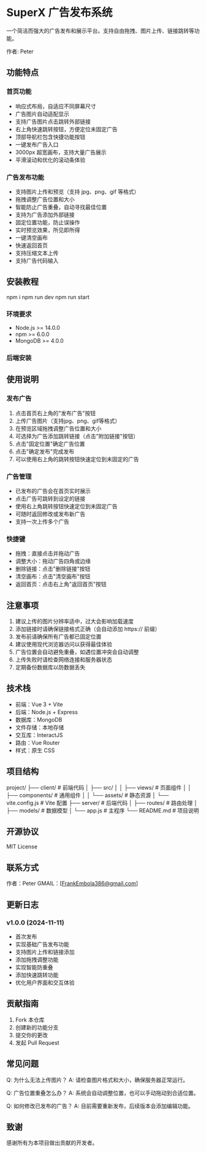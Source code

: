 # SuperX 广告发布系统

一个简洁而强大的广告发布和展示平台。支持自由拖拽、图片上传、链接跳转等功能。

作者: Peter

## 功能特点

### 首页功能
- 响应式布局，自适应不同屏幕尺寸
- 广告图片自动适配显示
- 支持广告图片点击跳转外部链接
- 右上角快速跳转按钮，方便定位未固定广告
- 顶部导航栏包含快捷功能按钮
- 一键发布广告入口
- 3000px 超宽画布，支持大量广告展示
- 平滑滚动和优化的滚动条体验

### 广告发布功能
- 支持图片上传和预览（支持 jpg、png、gif 等格式）
- 拖拽调整广告位置和大小
- 智能防止广告重叠，自动寻找最佳位置
- 支持为广告添加外部链接
- 固定位置功能，防止误操作
- 实时预览效果，所见即所得
- 一键清空画布
- 快速返回首页
- 支持压缩文本上传
- 支持广告代码输入

## 安装教程
npm i
npm run dev
npm run start

### 环境要求
- Node.js >= 14.0.0
- npm >= 6.0.0
- MongoDB >= 4.0.0

### 后端安装

## 使用说明

### 发布广告
1. 点击首页右上角的"发布广告"按钮
2. 上传广告图片（支持jpg、png、gif等格式）
3. 在预览区域拖拽调整广告位置和大小
4. 可选择为广告添加跳转链接（点击"附加链接"按钮）
5. 点击"固定位置"确定广告位置
6. 点击"确定发布"完成发布
7. 可以使用右上角的跳转按钮快速定位到未固定的广告

### 广告管理
- 已发布的广告会在首页实时展示
- 点击广告可跳转到设定的链接
- 使用右上角跳转按钮快速定位到未固定广告
- 可随时返回修改或发布新广告
- 支持一次上传多个广告

### 快捷键
- 拖拽：直接点击并拖动广告
- 调整大小：拖动广告四角或边缘
- 删除链接：点击"删除链接"按钮
- 清空画布：点击"清空画布"按钮
- 返回首页：点击右上角"返回首页"按钮

## 注意事项
1. 建议上传的图片分辨率适中，过大会影响加载速度
2. 添加链接时请确保链接格式正确（会自动添加 https:// 前缀）
3. 发布前请确保所有广告都已固定位置
4. 建议使用现代浏览器访问以获得最佳体验
5. 广告位置会自动避免重叠，如遇位置冲突会自动调整
6. 上传失败时请检查网络连接和服务器状态
7. 定期备份数据库以防数据丢失

## 技术栈
- 前端：Vue 3 + Vite
- 后端：Node.js + Express
- 数据库：MongoDB
- 文件存储：本地存储
- 交互库：InteractJS
- 路由：Vue Router
- 样式：原生 CSS

## 项目结构
project/
├── client/ # 前端代码
│ ├── src/
│ │ ├── views/ # 页面组件
│ │ ├── components/ # 通用组件
│ │ └── assets/ # 静态资源
│ └── vite.config.js # Vite 配置
├── server/ # 后端代码
│ ├── routes/ # 路由处理
│ ├── models/ # 数据模型
│ └── app.js # 主程序
└── README.md # 项目说明
## 开源协议
MIT License

## 联系方式
作者：Peter
GMAIL：[FrankEmbola386@gmail.com]

## 更新日志
### v1.0.0 (2024-11-11)
- 首次发布
- 实现基础广告发布功能
- 支持图片上传和链接添加
- 添加拖拽调整功能
- 实现智能防重叠
- 添加快速跳转功能
- 优化用户界面和交互体验

## 贡献指南
1. Fork 本仓库
2. 创建新的功能分支
3. 提交你的更改
4. 发起 Pull Request

## 常见问题
Q: 为什么无法上传图片？
A: 请检查图片格式和大小，确保服务器正常运行。

Q: 广告位置重叠怎么办？
A: 系统会自动调整位置，也可以手动拖动到合适位置。

Q: 如何修改已发布的广告？
A: 目前需要重新发布，后续版本会添加编辑功能。

## 致谢
感谢所有为本项目做出贡献的开发者。